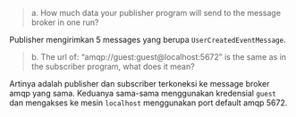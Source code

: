 > a. How much data your publisher program will send to the message broker in one
run?

Publisher mengirimkan 5 messages yang berupa `UserCreatedEventMessage`.

> b. The url of: “amqp://guest:guest@localhost:5672” is the same as in the subscriber
program, what does it mean?
 
 Artinya adalah publisher dan subscriber terkoneksi ke message broker amqp yang sama. Keduanya sama-sama menggunakan kredensial `guest` dan mengakses ke mesin `localhost` menggunakan port default amqp 5672.